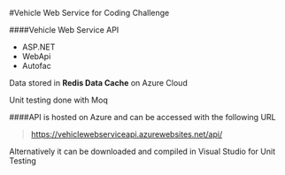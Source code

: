 #Vehicle Web Service for Coding Challenge

####Vehicle Web Service API
- ASP.NET
- WebApi
- Autofac

Data stored in **Redis Data Cache** on Azure Cloud

Unit testing done with Moq


####API is hosted on Azure and can be accessed with the following URL

> https://vehiclewebserviceapi.azurewebsites.net/api/


Alternatively it can be downloaded and compiled in Visual Studio for Unit Testing


